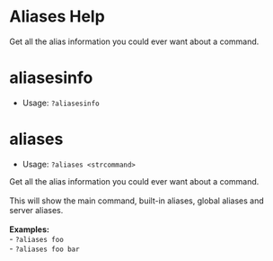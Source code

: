 # Aliases Help

Get all the alias information you could ever want about a command.

# aliasesinfo
 - Usage: `?aliasesinfo `



# aliases
 - Usage: `?aliases <strcommand> `

Get all the alias information you could ever want about a command.<br/><br/>This will show the main command, built-in aliases, global aliases and<br/>server aliases.<br/><br/>**Examples:**<br/>- `?aliases foo`<br/>- `?aliases foo bar`

